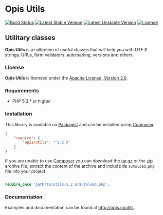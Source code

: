 Opis Utils
==========
[![Build Status](https://travis-ci.org/opis/utils.svg?branch=master)](https://travis-ci.org/opis/utils)
[![Latest Stable Version](https://poser.pugx.org/opis/utils/version.png)](https://packagist.org/packages/opis/utils)
[![Latest Unstable Version](https://poser.pugx.org/opis/utils/v/unstable.png)](//packagist.org/packages/opis/utils)
[![License](https://poser.pugx.org/opis/utils/license.png)](https://packagist.org/packages/opis/utils)

Utilitary classes
--------------
**Opis Utils** is a collection of useful classes that will help you
with UTF 8 strings, URLs, form validators, autoloading, versions and others. 

### License

**Opis Utils** is licensed under the [Apache License, Version 2.0](http://www.apache.org/licenses/LICENSE-2.0). 

### Requirements

* PHP 5.3.* or higher

### Installation

This library is available on [Packagist](https://packagist.org/packages/opis/utils) and can be installed using [Composer](http://getcomposer.org).

```json
{
    "require": {
        "opis/utils": "^2.2.0"
    }
}
```

If you are unable to use [Composer](http://getcomposer.org) you can download the
[tar.gz](https://github.com/opis/utils/archive/2.2.0.tar.gz) or the [zip](https://github.com/opis/utils/archive/2.2.0.zip)
archive file, extract the content of the archive and include de `autoload.php` file into your project. 

```php

require_once 'path/to/utils-2.2.0/autoload.php';

```

### Documentation

Examples and documentation can be found at http://opis.io/utils.